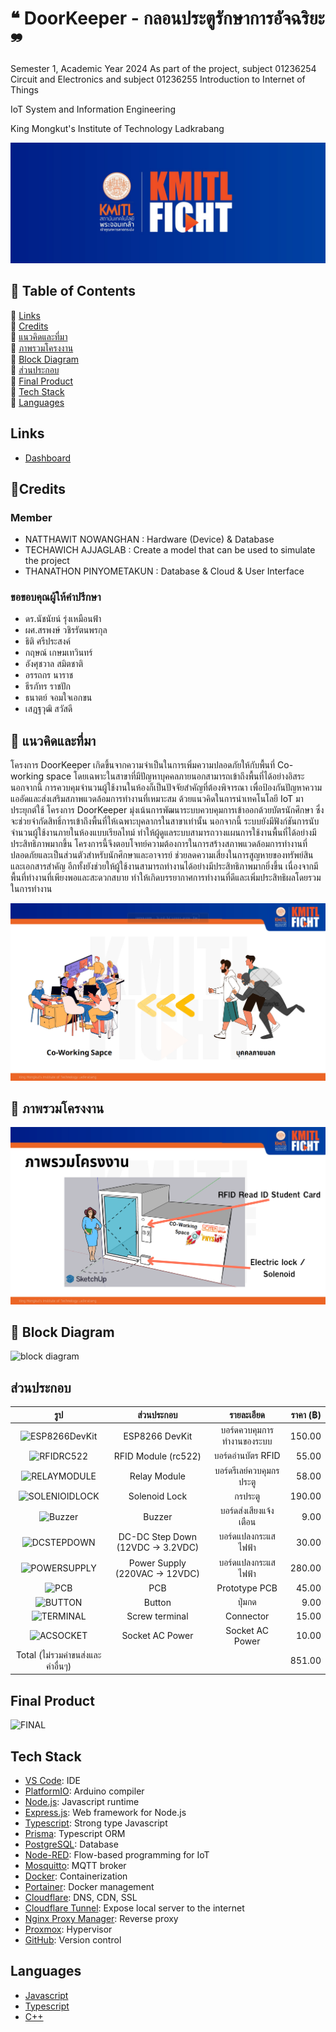# ❝ DoorKeeper - กลอนประตูรักษาการอัจฉริยะ ❞

Semester 1, Academic Year 2024
As part of the project, subject 01236254 Circuit and Electronics and subject 01236255 Introduction to Internet of Things

IoT System and Information Engineering

King Mongkut's Institute of Technology Ladkrabang

![My Project Screenshot](image/kmitlfight.png)

## 📁 Table of Contents

  🔸 [Links](#links) <br>
  🔸 [Credits](#Credits) <br>
  🔸 [แนวคิดและที่มา](#แนวคิดและที่มา) <br>
  🔸 [ภาพรวมโครงงาน](#ภาพรวมโครงงาน) <br>
  🔸 [Block Diagram](#block-diagram) <br>
  🔸 [ส่วนประกอบ](#ส่วนประกอบ) <br>
  🔸 [Final Product](#final-product) <br>
  🔸 [Tech Stack](#tech-stack) <br>
  🔸 [Languages](#languages) <br>

## Links

- [Dashboard](https://doornot.fakepng.dev/ui)

## 📍Credits

### Member
- NATTHAWIT NOWANGHAN : Hardware (Device) & Database
- TECHAWICH  AJJAGLAB : Create a model that can be used to simulate the project
- THANATHON  PINYOMETAKUN : Database & Cloud & User Interface  


### ขอขอบคุณผู้ให้คำปรึกษา
- ดร.นัชนัยน์ รุ่งเหมือนฟ้า
- ผศ.สรพงษ์ วชิรรัตนพรกุล
- ธิติ ศรีประสงค์
- กฤษณ์ เกษมเทวินทร์
- อังศุชวาล	สมิตชาติ
- อรรถกร นาราช
- ธีรภัทร	ราชปัก
- ธนาตย์ จอมใจเอกขน
- เสฎฐวุฒิ สวัสดี
  

## 📍 แนวคิดและที่มา

โครงการ DoorKeeper เกิดขึ้นจากความจำเป็นในการเพิ่มความปลอดภัยให้กับพื้นที่ Co-working space โดยเฉพาะในสาขาที่มีปัญหาบุคคลภายนอกสามารถเข้าถึงพื้นที่ได้อย่างอิสระ นอกจากนี้ การควบคุมจำนวนผู้ใช้งานในห้องก็เป็นปัจจัยสำคัญที่ต้องพิจารณา เพื่อป้องกันปัญหาความแออัดและส่งเสริมสภาพแวดล้อมการทำงานที่เหมาะสม ด้วยแนวคิดในการนำเทคโนโลยี IoT มาประยุกต์ใช้ โครงการ DoorKeeper มุ่งเน้นการพัฒนาระบบควบคุมการเข้าออกด้วยบัตรนักศึกษา ซึ่งจะช่วยจำกัดสิทธิ์การเข้าถึงพื้นที่ให้เฉพาะบุคลากรในสาขาเท่านั้น นอกจากนี้ ระบบยังมีฟังก์ชันการนับจำนวนผู้ใช้งานภายในห้องแบบเรียลไทม์ ทำให้ผู้ดูแลระบบสามารถวางแผนการใช้งานพื้นที่ได้อย่างมีประสิทธิภาพมากขึ้น โครงการนี้จึงตอบโจทย์ความต้องการในการสร้างสภาพแวดล้อมการทำงานที่ปลอดภัยและเป็นส่วนตัวสำหรับนักศึกษาและอาจารย์ ช่วยลดความเสี่ยงในการสูญหายของทรัพย์สินและเอกสารสำคัญ อีกทั้งยังช่วยให้ผู้ใช้งานสามารถทำงานได้อย่างมีประสิทธิภาพมากยิ่งขึ้น เนื่องจากมีพื้นที่ทำงานที่เพียงพอและสะดวกสบาย ทำให้เกิดบรรยากาศการทำงานที่ดีและเพิ่มประสิทธิผลโดยรวมในการทำงาน

![My Project Screenshot](image/image3.png) 

## 📍 ภาพรวมโครงงาน

![My Project Screenshot](image/image2.png) 

## 📍 Block Diagram

![block diagram](/assets/BlockDiagram.png)

## ส่วนประกอบ

|                     รูป                      |            ส่วนประกอบ             |         รายละเอียด         | ราคา (฿) |
| :------------------------------------------: | :-------------------------------: | :------------------------: | -------: |
| ![ESP8266DevKit](/assets/ESP8266DevKit.webp) |          ESP8266 DevKit           | บอร์ดควบคุมการทำงานของระบบ |   150.00 |
|     ![RFIDRC522](/assets/RFIDRC522.jpg)      |        RFID Module (rc522)        |     บอร์ดอ่านบัตร RFID     |    55.00 |
|   ![RELAYMODULE](/assets/RELAYMODULE.jpg)    |           Relay Module            |  บอร์ดรีเลย์ควบคุมกรประตู  |    58.00 |
| ![SOLENIOIDLOCK](/assets/SOLENOIDLOCK.webp)  |           Solenoid Lock           |          กรประตู           |   190.00 |
|        ![Buzzer](/assets/BUZZER.jpg)         |              Buzzer               |   บอร์ดส่งเสียงแจ้งเตือน   |     9.00 |
|    ![DCSTEPDOWN](/assets/DCSTEPDOWN.jpg)     | DC-DC Step Down (12VDC -> 3.2VDC) |    บอร์ดแปลงกระแสไฟฟ้า     |    30.00 |
|   ![POWERSUPPLY](/assets/POWERSUPPLY.jpg)    |  Power Supply (220VAC -> 12VDC)   |    บอร์ดแปลงกระแสไฟฟ้า     |   280.00 |
|           ![PCB](/assets/PCB.jpg)            |                PCB                |       Prototype PCB        |    45.00 |
|        ![BUTTON](/assets/BUTTON.webp)        |              Button               |           ปุ่มกด           |     9.00 |
|      ![TERMINAL](/assets/TERMINAL.jpg)       |          Screw terminal           |         Connector          |    15.00 |
|      ![ACSOCKET](/assets/ACSOCKET.jpg)       |          Socket AC Power          |      Socket AC Power       |    10.00 |
|      Total (ไม่รวมค่าขนส่งและค่าอื่นๆ)       |                                   |                            |   851.00 |

## Final Product

![FINAL](/assets/FINAL.jpg)

## Tech Stack

- [VS Code](https://code.visualstudio.com/): IDE
- [PlatformIO](https://platformio.org/): Arduino compiler
- [Node.js](https://nodejs.org/en/): Javascript runtime
- [Express.js](https://expressjs.com/): Web framework for Node.js
- [Typescript](https://www.typescriptlang.org/): Strong type Javascript
- [Prisma](https://www.prisma.io/): Typescript ORM
- [PostgreSQL](https://www.postgresql.org/): Database
- [Node-RED](https://nodered.org/): Flow-based programming for IoT
- [Mosquitto](https://mosquitto.org/): MQTT broker
- [Docker](https://www.docker.com/): Containerization
- [Portainer](https://www.portainer.io/): Docker management
- [Cloudflare](https://www.cloudflare.com/): DNS, CDN, SSL
- [Cloudflare Tunnel](https://www.cloudflare.com/products/tunnel/): Expose local server to the internet
- [Nginx Proxy Manager](https://nginxproxymanager.com/): Reverse proxy
- [Proxmox](https://www.proxmox.com/en/): Hypervisor
- [GitHub](https://github.com): Version control

## Languages

- [Javascript](https://developer.mozilla.org/en-US/docs/Web/JavaScript)
- [Typescript](https://www.typescriptlang.org/)
- [C++](https://en.wikipedia.org/wiki/C%2B%2B)

